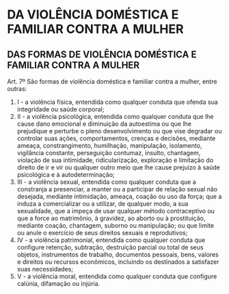 # DA VIOLÊNCIA DOMÉSTICA E FAMILIAR CONTRA A MULHER

## DAS FORMAS DE VIOLÊNCIA DOMÉSTICA E FAMILIAR CONTRA A MULHER

Art. 7º São formas de violência doméstica e familiar contra a mulher, entre outras: 
1. I - a violência física, entendida como qualquer conduta que ofenda sua integridade ou saúde corporal; 
2. II - a violência psicológica, entendida como qualquer conduta que lhe cause dano emocional e diminuição da autoestima ou que lhe prejudique e perturbe o pleno desenvolvimento ou que vise degradar ou controlar suas ações, comportamentos, crenças e decisões, mediante ameaça, constrangimento, humilhação, manipulação, isolamento, vigilância constante, perseguição contumaz, insulto, chantagem, violação de sua intimidade, ridicularização, exploração e limitação do direito de ir e vir ou qualquer outro meio que lhe cause prejuízo à saúde psicológica e à autodeterminação;
3. III - a violência sexual, entendida como qualquer conduta que a constranja a presenciar, a manter ou a participar de relação sexual não desejada, mediante intimidação, ameaça, coação ou uso da força; que a induza a comercializar ou a utilizar, de qualquer modo, a sua sexualidade, que a impeça de usar qualquer método contraceptivo ou que a force ao matrimônio, à gravidez, ao aborto ou à prostituição, mediante coação, chantagem, suborno ou manipulação; ou que limite ou anule o exercício de seus direitos sexuais e reprodutivos; 
4. IV - a violência patrimonial, entendida como qualquer conduta que configure retenção, subtração, destruição parcial ou total de seus objetos, instrumentos de trabalho, documentos pessoais, bens, valores e direitos ou recursos econômicos, incluindo os destinados a satisfazer suas necessidades; 
5. V - a violência moral, entendida como qualquer conduta que configure calúnia, difamação ou injúria. 